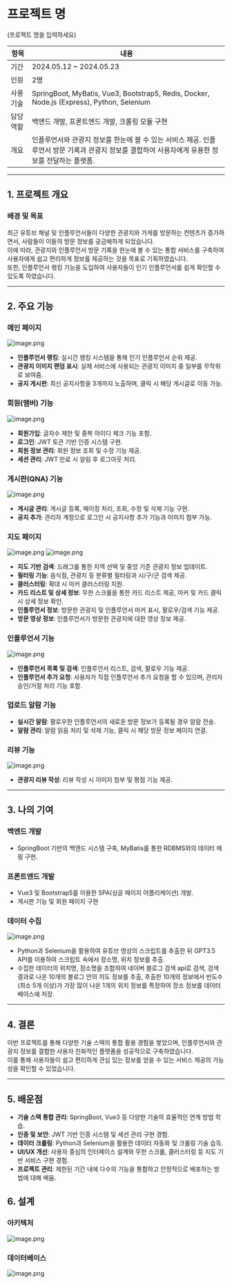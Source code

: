 # 프로젝트 명

(프로젝트 명을 입력하세요)

| 항목      | 내용                                                                                                                                              |
| --------- | ------------------------------------------------------------------------------------------------------------------------------------------------- |
| 기간      | 2024.05.12 ~ 2024.05.23                                                                                                                           |
| 인원      | 2명                                                                                                                                               |
| 사용 기술 | SpringBoot, MyBatis, Vue3, Bootstrap5, Redis, Docker, Node.js (Express), Python, Selenium                                                         |
| 담당 역할 | 백엔드 개발, 프론트엔드 개발, 크롤링 모듈 구현                                                                                                    |
| 개요      | 인플루언서와 관광지 정보를 한눈에 볼 수 있는 서비스 제공. 인플루언서 방문 기록과 관광지 정보를 결합하여 사용자에게 유용한 정보를 전달하는 플랫폼. |

---

## 1. 프로젝트 개요

### 배경 및 목표

최근 유튜브 채널 및 인플루언서들이 다양한 관광지와 가게를 방문하는 컨텐츠가 증가하면서, 사람들이 이들의 방문 정보를 궁금해하게 되었습니다.  
이에 따라, 관광지와 인플루언서 방문 기록을 한눈에 볼 수 있는 통합 서비스를 구축하여 사용자에게 쉽고 편리하게 정보를 제공하는 것을 목표로 기획하였습니다.  
또한, 인플루언서 랭킹 기능을 도입하여 사용자들이 인기 인플루언서를 쉽게 확인할 수 있도록 하였습니다.

---

## 2. 주요 기능

### 메인 페이지

![image.png](./imgs/1.gif)

-   **인플루언서 랭킹**: 실시간 랭킹 시스템을 통해 인기 인플루언서 순위 제공.
-   **관광지 이미지 랜덤 표시**: 실제 서비스에 사용되는 관광지 이미지 중 일부를 무작위로 보여줌.
-   **공지 게시판**: 최신 공지사항을 3개까지 노출하며, 클릭 시 해당 게시글로 이동 가능.

### 회원(맴버) 기능

![image.png](./imgs/2.gif)

-   **회원가입**: 글자수 제한 및 중복 아이디 체크 기능 포함.
-   **로그인**: JWT 토큰 기반 인증 시스템 구현.
-   **회원 정보 관리**: 회원 정보 조회 및 수정 기능 제공.
-   **세션 관리**: JWT 만료 시 알림 후 로그아웃 처리.

### 게시판(QNA) 기능

![image.png](./imgs/3.gif)

-   **게시글 관리**: 게시글 등록, 페이징 처리, 조회, 수정 및 삭제 기능 구현.
-   **공지 추가**: 관리자 계정으로 로그인 시 공지사항 추가 기능과 이미지 첨부 가능.

### 지도 페이지

![image.png](./imgs/4.gif)
![image.png](./imgs/5.gif)

-   **지도 기반 검색**: 드래그를 통한 지역 선택 및 중앙 기준 관광지 정보 업데이트.
-   **필터링 기능**: 음식점, 관광지 등 분류별 필터링과 시/구/군 검색 제공.
-   **클러스터링**: 확대 시 마커 클러스터링 지원.
-   **카드 리스트 및 상세 정보**: 무한 스크롤을 통한 카드 리스트 제공, 마커 및 카드 클릭 시 상세 정보 확인.
-   **인플루언서 정보**: 방문한 관광지 및 인플루언서 마커 표시, 팔로우/검색 기능 제공.
-   **방문 영상 정보**: 인플루언서가 방문한 관광지에 대한 영상 정보 제공.

### 인플루언서 기능

![image.png](./imgs/6.gif)

-   **인플루언서 목록 및 검색**: 인플루언서 리스트, 검색, 팔로우 기능 제공.
-   **인플루언서 추가 요청**: 사용자가 직접 인플루언서 추가 요청을 할 수 있으며, 관리자 승인/거절 처리 기능 포함.

### 업로드 알람 기능

-   **실시간 알람**: 팔로우한 인플루언서의 새로운 방문 정보가 등록될 경우 알람 전송.
-   **알람 관리**: 알람 읽음 처리 및 삭제 기능, 클릭 시 해당 방문 정보 페이지 연결.

### 리뷰 기능

![image.png](./imgs/7.gif)

-   **관광지 리뷰 작성**: 리뷰 작성 시 이미지 첨부 및 평점 기능 제공.

---

## 3. 나의 기여

### 백엔드 개발

-   SpringBoot 기반의 백엔드 시스템 구축, MyBatis를 통한 RDBMS와의 데이터 매핑 구현.

### 프론트엔드 개발

-   Vue3 및 Bootstrap5를 이용한 SPA(싱글 페이지 어플리케이션) 개발.
-   게시판 기능 및 회원 페이지 구현

### 데이터 수집

![image.png](./imgs/collect.gif)

-   Python과 Selenium을 활용하여 유튜브 영상의 스크립트를 추출한 뒤 GPT3.5 API를 이용하여 스크립트 속에서 장소명, 위치 정보를 추출.
-   수집한 데이터의 위치명, 장소명을 조합하여 네이버 블로그 검색 api로 검색, 검색 결과로 나온 10개의 블로그 안의 지도 정보를 추출, 추출한 10개의 정보에서 빈도수(최소 5개 이상)가 가장 많이 나온 1개의 위치 정보를 특정하여 장소 정보를 데이터베이스에 저장.

---

## 4. 결론

이번 프로젝트를 통해 다양한 기술 스택의 통합 활용 경험을 쌓았으며, 인플루언서와 관광지 정보를 결합한 사용자 친화적인 플랫폼을 성공적으로 구축하였습니다.  
이를 통해 사용자들이 쉽고 편리하게 관심 있는 정보를 얻을 수 있는 서비스 제공의 가능성을 확인할 수 있었습니다.

---

## 5. 배운점

-   **기술 스택 통합 관리**: SpringBoot, Vue3 등 다양한 기술의 효율적인 연계 방법 학습.
-   **인증 및 보안**: JWT 기반 인증 시스템 및 세션 관리 구현 경험.
-   **데이터 크롤링**: Python과 Selenium을 활용한 데이터 자동화 및 크롤링 기술 습득.
-   **UI/UX 개선**: 사용자 중심의 인터페이스 설계와 무한 스크롤, 클러스터링 등 지도 기반 서비스 구현 경험.
-   **프로젝트 관리**: 제한된 기간 내에 다수의 기능을 통합하고 안정적으로 배포하는 방법에 대해 배움.

## 6. 설계

### 아키텍처

![image.png](./imgs/system_architecture.png)

### 데이터베이스

![image.png](./imgs/database.jpg)
